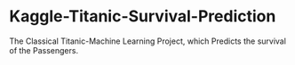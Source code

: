 # Kaggle-Titanic-Survival-Prediction
The Classical Titanic-Machine Learning Project, which Predicts the survival of the Passengers.
